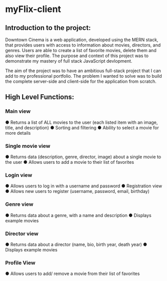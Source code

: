 # myFlix-client

## Introduction to the project:
Downtown Cinema is a web application, developed using the MERN stack, that provides users with access to information about movies, directors, and genres. Users are able to create a list of favorite movies, delete them and also view their profile. The purpose and context of this project was to demonstrate my mastery of full stack JavaScript devlopment.

The aim of the project was to have an ambitious full-stack project that I can add to my professional portfolio. The problem I wanted to solve was to build the complete server-side and client-side for the application from scratch.

## High Level Functions:
### Main view
● Returns a list of ALL movies to the user (each listed item with an image, title, and description)
● Sorting and filtering
● Ability to select a movie for more details
### Single movie view
● Returns data (description, genre, director, image) about a single movie to the user
● Allows users to add a movie to their list of favorites
### Login view
● Allows users to log in with a username and password
● Registration view
● Allows new users to register (username, password, email, birthday)
### Genre view
● Returns data about a genre, with a name and description
● Displays example movies
### Director view
● Returns data about a director (name, bio, birth year, death year)
● Displays example movies
### Profile View
● Allows users to add/ remove a movie from their list of favorites



